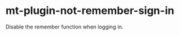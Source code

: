 mt-plugin-not-remember-sign-in
==============================

Disable the remember function when logging in.
